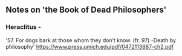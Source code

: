 ## Notes on 'the Book of Dead Philosophers'

### Heraclitus -
'57. For dogs bark at those whom they don’t know. (fr. 97) -Death by philosophy'
https://www.press.umich.edu/pdf/0472113887-ch2.pdf
